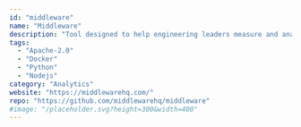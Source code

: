 ```yaml
---
id: "middleware"
name: "Middleware"
description: "Tool designed to help engineering leaders measure and analyze the effectiveness of their teams using the DORA metrics."
tags:
  - "Apache-2.0"
  - "Docker"
  - "Python"
  - "Nodejs"
category: "Analytics"
website: "https://middlewarehq.com/"
repo: "https://github.com/middlewarehq/middleware"
#image: "/placeholder.svg?height=300&width=400"
---
```


